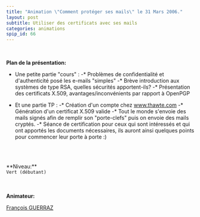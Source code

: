 ```yaml
---
title: "Animation \"Comment protéger ses mails\" le 31 Mars 2006."
layout: post
subtitle: Utiliser des certificats avec ses mails
categories: animations
spip_id: 66
---
```

<br />

**Plan de la présentation:**


- Une petite partie "cours" :
-* Problèmes de confidentialité et d'authenticité posé les e-mails "simples"
-* Brève introduction aux systèmes de type RSA, quelles sécurités apportent-ils?
-* Présentation des certificats  X.509, avantages/inconvénients par rapport à OpenPGP


- Et une partie TP :
-* Création d'un compte chez www.thawte.com
-* Génération d'un certificat  X.509 valide
-* Tout le monde s'envoie des mails signés afin de remplir son "porte-clefs" puis on envoie des mails cryptés.
-* Séance de certification pour ceux qui sont intéressés et qui ont apportés les documents nécessaires, ils auront ainsi quelques points pour commencer leur porte à porte   :) 

<code>
</code>
<br /><br />
**Niveau:**
<code>
Vert (débutant)
</code>

<br /><br />
**Animateur:**


[François GUERRAZ]()

<code>
